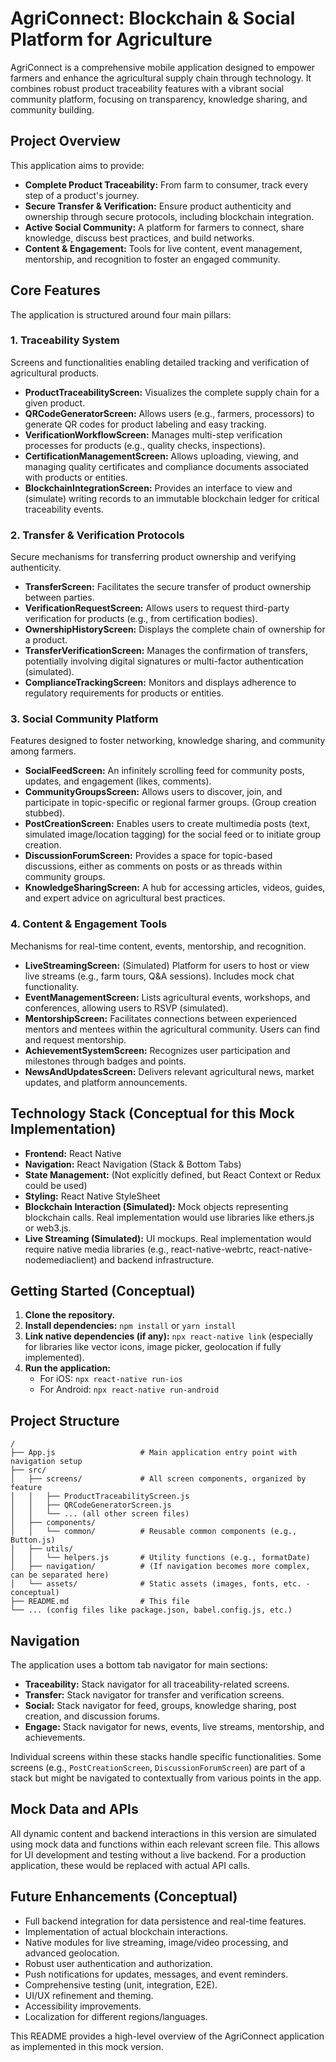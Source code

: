 # AgriConnect: Blockchain & Social Platform for Agriculture

AgriConnect is a comprehensive mobile application designed to empower farmers and enhance the agricultural supply chain through technology. It combines robust product traceability features with a vibrant social community platform, focusing on transparency, knowledge sharing, and community building.

## Project Overview

This application aims to provide:
-   **Complete Product Traceability:** From farm to consumer, track every step of a product's journey.
-   **Secure Transfer & Verification:** Ensure product authenticity and ownership through secure protocols, including blockchain integration.
-   **Active Social Community:** A platform for farmers to connect, share knowledge, discuss best practices, and build networks.
-   **Content & Engagement:** Tools for live content, event management, mentorship, and recognition to foster an engaged community.

## Core Features

The application is structured around four main pillars:

### 1. Traceability System
Screens and functionalities enabling detailed tracking and verification of agricultural products.
-   **ProductTraceabilityScreen:** Visualizes the complete supply chain for a given product.
-   **QRCodeGeneratorScreen:** Allows users (e.g., farmers, processors) to generate QR codes for product labeling and easy tracking.
-   **VerificationWorkflowScreen:** Manages multi-step verification processes for products (e.g., quality checks, inspections).
-   **CertificationManagementScreen:** Allows uploading, viewing, and managing quality certificates and compliance documents associated with products or entities.
-   **BlockchainIntegrationScreen:** Provides an interface to view and (simulate) writing records to an immutable blockchain ledger for critical traceability events.

### 2. Transfer & Verification Protocols
Secure mechanisms for transferring product ownership and verifying authenticity.
-   **TransferScreen:** Facilitates the secure transfer of product ownership between parties.
-   **VerificationRequestScreen:** Allows users to request third-party verification for products (e.g., from certification bodies).
-   **OwnershipHistoryScreen:** Displays the complete chain of ownership for a product.
-   **TransferVerificationScreen:** Manages the confirmation of transfers, potentially involving digital signatures or multi-factor authentication (simulated).
-   **ComplianceTrackingScreen:** Monitors and displays adherence to regulatory requirements for products or entities.

### 3. Social Community Platform
Features designed to foster networking, knowledge sharing, and community among farmers.
-   **SocialFeedScreen:** An infinitely scrolling feed for community posts, updates, and engagement (likes, comments).
-   **CommunityGroupsScreen:** Allows users to discover, join, and participate in topic-specific or regional farmer groups. (Group creation stubbed).
-   **PostCreationScreen:** Enables users to create multimedia posts (text, simulated image/location tagging) for the social feed or to initiate group creation.
-   **DiscussionForumScreen:** Provides a space for topic-based discussions, either as comments on posts or as threads within community groups.
-   **KnowledgeSharingScreen:** A hub for accessing articles, videos, guides, and expert advice on agricultural best practices.

### 4. Content & Engagement Tools
Mechanisms for real-time content, events, mentorship, and recognition.
-   **LiveStreamingScreen:** (Simulated) Platform for users to host or view live streams (e.g., farm tours, Q&A sessions). Includes mock chat functionality.
-   **EventManagementScreen:** Lists agricultural events, workshops, and conferences, allowing users to RSVP (simulated).
-   **MentorshipScreen:** Facilitates connections between experienced mentors and mentees within the agricultural community. Users can find and request mentorship.
-   **AchievementSystemScreen:** Recognizes user participation and milestones through badges and points.
-   **NewsAndUpdatesScreen:** Delivers relevant agricultural news, market updates, and platform announcements.

## Technology Stack (Conceptual for this Mock Implementation)

-   **Frontend:** React Native
-   **Navigation:** React Navigation (Stack & Bottom Tabs)
-   **State Management:** (Not explicitly defined, but React Context or Redux could be used)
-   **Styling:** React Native StyleSheet
-   **Blockchain Interaction (Simulated):** Mock objects representing blockchain calls. Real implementation would use libraries like ethers.js or web3.js.
-   **Live Streaming (Simulated):** UI mockups. Real implementation would require native media libraries (e.g., react-native-webrtc, react-native-nodemediaclient) and backend infrastructure.

## Getting Started (Conceptual)

1.  **Clone the repository.**
2.  **Install dependencies:** `npm install` or `yarn install`
3.  **Link native dependencies (if any):** `npx react-native link` (especially for libraries like vector icons, image picker, geolocation if fully implemented).
4.  **Run the application:**
    *   For iOS: `npx react-native run-ios`
    *   For Android: `npx react-native run-android`

## Project Structure

```
/
├── App.js                   # Main application entry point with navigation setup
├── src/
│   ├── screens/             # All screen components, organized by feature
│   │   ├── ProductTraceabilityScreen.js
│   │   ├── QRCodeGeneratorScreen.js
│   │   └── ... (all other screen files)
│   ├── components/
│   │   └── common/          # Reusable common components (e.g., Button.js)
│   ├── utils/
│   │   └── helpers.js       # Utility functions (e.g., formatDate)
│   ├── navigation/          # (If navigation becomes more complex, can be separated here)
│   └── assets/              # Static assets (images, fonts, etc. - conceptual)
├── README.md                # This file
└── ... (config files like package.json, babel.config.js, etc.)
```

## Navigation

The application uses a bottom tab navigator for main sections:
-   **Traceability:** Stack navigator for all traceability-related screens.
-   **Transfer:** Stack navigator for transfer and verification screens.
-   **Social:** Stack navigator for feed, groups, knowledge sharing, post creation, and discussion forums.
-   **Engage:** Stack navigator for news, events, live streams, mentorship, and achievements.

Individual screens within these stacks handle specific functionalities. Some screens (e.g., `PostCreationScreen`, `DiscussionForumScreen`) are part of a stack but might be navigated to contextually from various points in the app.

## Mock Data and APIs

All dynamic content and backend interactions in this version are simulated using mock data and functions within each relevant screen file. This allows for UI development and testing without a live backend. For a production application, these would be replaced with actual API calls.

## Future Enhancements (Conceptual)

-   Full backend integration for data persistence and real-time features.
-   Implementation of actual blockchain interactions.
-   Native modules for live streaming, image/video processing, and advanced geolocation.
-   Robust user authentication and authorization.
-   Push notifications for updates, messages, and event reminders.
-   Comprehensive testing (unit, integration, E2E).
-   UI/UX refinement and theming.
-   Accessibility improvements.
-   Localization for different regions/languages.

This README provides a high-level overview of the AgriConnect application as implemented in this mock version.
